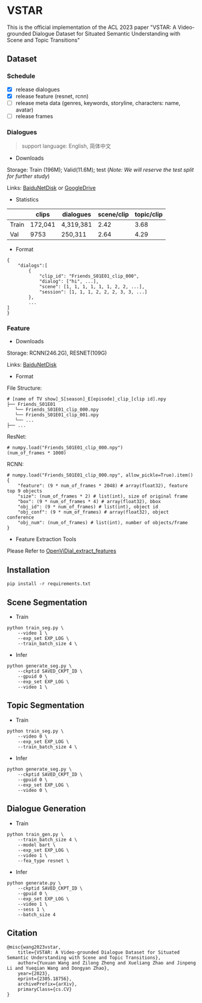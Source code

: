 # VSTAR

This is the official implementation of the ACL 2023 paper "VSTAR: A Video-grounded Dialogue Dataset for Situated Semantic Understanding with Scene and Topic Transitions"

## Dataset

### Schedule

- [X] release dialogues
- [X] release feature (resnet, rcnn)
- [ ] release meta data (genres, keywords, storyline, characters: name, avatar)
- [ ] release frames

### Dialogues

> support language: English, 简体中文

- Downloads

Storage: Train (196M); Valid(11.6M); test (*Note: We will reserve the test split for further study*)

Links: [BaiduNetDisk](https://pan.baidu.com/s/1sV1rLadxNnhQbAsr_r75Ow?pwd=b2m9) or [GoogleDrive](https://drive.google.com/drive/folders/16vB8bqDtkrYPGKBV_Og3Fk77yDrUi187?usp=sharing)

- Statistics

|       | clips   | dialogues | scene/clip | topic/clip |
| ----- | ------- | --------- | ---------- | ---------- |
| Train | 172,041 | 4,319,381 | 2.42       | 3.68       |
| Val   | 9753    | 250,311   | 2.64       | 4.29       |

- Format

```
{
	"dialogs":[
		{
			"clip_id": "Friends_S01E01_clip_000",
			"dialog": ["hi", ...],
			"scene": [1, 1, 1, 1, 1, 1, 2, 2, ...],
			"session": [1, 1, 1, 2, 2, 2, 3, 3, ...]
		},
		...
]
}
```

### Feature

- Downloads

Storage: RCNN(246.2G), RESNET(109G)

Links: [BaiduNetDisk](https://pan.baidu.com/s/1eBWreYWDDFQd1cj19QxdRg?pwd=xszm)

- Format

File Structure:

```
# [name of TV show]_S[season]_E[episode]_clip_[clip id].npy
├── Friends_S01E01
   └── Friends_S01E01_clip_000.npy
   └── Friends_S01E01_clip_001.npy
   └── ...
├── ...
```

ResNet:

```
# numpy.load("Friends_S01E01_clip_000.npy")
(num_of_frames * 1000)
```

RCNN:

```
# numpy.load("Friends_S01E01_clip_000.npy", allow_pickle=True).item()
{
	"feature": (9 * num_of_frames * 2048) # array(float32), feature top 9 objects
	"size": (num_of_frames * 2) # list(int), size of original frame
	"box": (9 * num_of_frames * 4) # array(float32), bbox
	"obj_id": (9 * num_of_frames) # list(int), object id
	"obj_conf": (9 * num_of_frames) # array(float32), object conference 
	"obj_num": (num_of_frames) # list(int), number of objects/frame
}
```

- Feature Extraction Tools

Please Refer to [OpenViDial_extract_features](https://github.com/ShannonAI/OpenViDial/blob/main/video_dialogue_model/extract_features/extract_features.md)

## Installation

```
pip install -r requirements.txt
```

## Scene Segmentation

- Train

```
python train_seg.py \
	--video 1 \
	--exp_set EXP_LOG \
	--train_batch_size 4 \
```

- Infer

```
python generate_seg.py \
	--ckptid SAVED_CKPT_ID \
	--gpuid 0 \
	--exp_set EXP_LOG \
	--video 1 \
```

## Topic Segmentation

- Train

```
python train_seg.py \
	--video 0 \
	--exp_set EXP_LOG \
	--train_batch_size 4 \
```

- Infer

```
python generate_seg.py \
	--ckptid SAVED_CKPT_ID \
	--gpuid 0 \
	--exp_set EXP_LOG \
	--video 0 \
```

## Dialogue Generation

- Train

```
python train_gen.py \
	--train_batch_size 4 \
	--model bart \
	--exp_set EXP_LOG \
	--video 1 \
	--fea_type resnet \

```

- Infer

```
python generate.py \
	--ckptid SAVED_CKPT_ID \
	--gpuid 0 \
	--exp_set EXP_LOG \
	--video 1 \
	--sess 1 \
	--batch_size 4
```

## Citation

```
@misc{wang2023vstar,
    title={VSTAR: A Video-grounded Dialogue Dataset for Situated Semantic Understanding with Scene and Topic Transitions},
    author={Yuxuan Wang and Zilong Zheng and Xueliang Zhao and Jinpeng Li and Yueqian Wang and Dongyan Zhao},
    year={2023},
    eprint={2305.18756},
    archivePrefix={arXiv},
    primaryClass={cs.CV}
}
```

